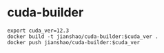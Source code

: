 # cuda-builder

~~~ shell
export cuda_ver=12.3
docker build -t jianshao/cuda-builder:$cuda_ver .
docker push jianshao/cuda-builder:$cuda_ver
~~~

